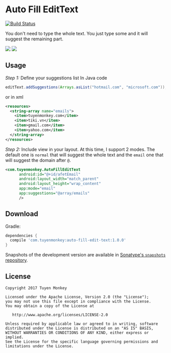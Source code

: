 # Auto Fill EditText
[![Build Status](https://travis-ci.org/nntuyen/auto-fill-edit-text.svg?branch=master)](https://travis-ci.org/nntuyen/auto-fill-edit-text)

You don't need to type the whole text. You just type some and it will suggest the remaining part.

![](screenshots/screenshot-1.gif)
![](screenshots/screenshot-2.gif)

## Usage
*Step 1:* Define your suggestions list
In Java code
```java
editText.addSuggestions(Arrays.asList("hotmail.com", "microsoft.com"));
```
or in xml
```xml
<resources>
  <string-array name="emails">
    <item>tuyenmonkey.com</item>
    <item>tiki.vn</item>
    <item>gmail.com</item>
    <item>yahoo.com</item>
  </string-array>
</resources>
```

*Step 2:* Include view in your layout. At this time, I support 2 modes. The default one is `normal` that will suggest the whole text and the `email` one that will suggest the domain after `@`.
```xml
<com.tuyenmonkey.AutoFillEditText
      android:id="@+id/afetEmail"
      android:layout_width="match_parent"
      android:layout_height="wrap_content"
      app:mode="email"
      app:suggestions="@array/emails"
      />
```

## Download
Gradle:
```groovy
dependencies {
  compile 'com.tuyenmonkey:auto-fill-edit-text:1.0.0'
}
```
Snapshots of the development version are available in [Sonatype's `snapshots` repository](https://oss.sonatype.org/content/repositories/snapshots/).

## License

    Copyright 2017 Tuyen Monkey

    Licensed under the Apache License, Version 2.0 (the "License");
    you may not use this file except in compliance with the License.
    You may obtain a copy of the License at

       http://www.apache.org/licenses/LICENSE-2.0

    Unless required by applicable law or agreed to in writing, software
    distributed under the License is distributed on an "AS IS" BASIS,
    WITHOUT WARRANTIES OR CONDITIONS OF ANY KIND, either express or implied.
    See the License for the specific language governing permissions and
    limitations under the License.
